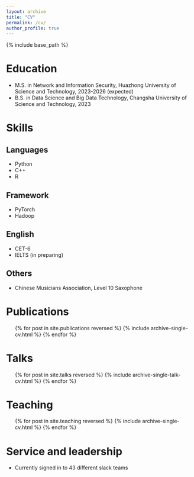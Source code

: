 ```yaml
---
layout: archive
title: "CV"
permalink: /cv/
author_profile: true
---
```


{% include base_path %}

# Education
* M.S. in Network and Information Security, Huazhong University of Science and Technology, 2023-2026 (expected)
* B.S. in Data Science and Big Data Technology, Changsha University of Science and Technology, 2023

 
# Skills


## Languages
  * Python
  * C++
  * R

    
## Framework
  * PyTorch
  * Hadoop

    
## English
  * CET-6
  * IELTS (in preparing)

    
## Others
  * Chinese Musicians Association, Level 10 Saxophone
  
Publications
======
  <ul>{% for post in site.publications reversed %}
    {% include archive-single-cv.html %}
  {% endfor %}</ul>
  
Talks
======
  <ul>{% for post in site.talks reversed %}
    {% include archive-single-talk-cv.html  %}
  {% endfor %}</ul>
  
Teaching
======
  <ul>{% for post in site.teaching reversed %}
    {% include archive-single-cv.html %}
  {% endfor %}</ul>
  
Service and leadership
======
* Currently signed in to 43 different slack teams

